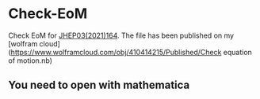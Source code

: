 # Check-EoM
Check EoM for [JHEP03(2021)164](https://link.springer.com/article/10.1007%2FJHEP03%282021%29164).
The file has been published on my [wolfram cloud](https://www.wolframcloud.com/obj/410414215/Published/Check equation of motion.nb)

## You need to open with mathematica
